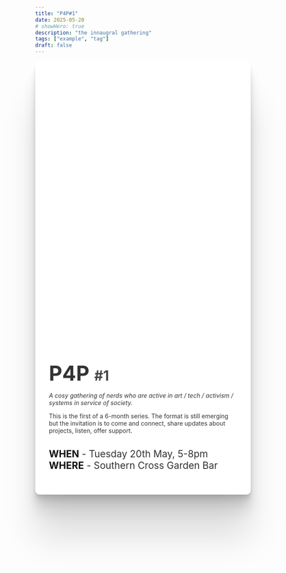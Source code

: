 ```yaml
---
title: "P4P#1"
date: 2025-05-20
# showHero: true
description: "the innaugral gathering"
tags: ["example", "tag"]
draft: false
---
```


<div class="card">
  <div class="hero" ></div>

  <div class="body">

  <h1>
    P4P
    <span>#1</span>
  </h1>

  _A cosy gathering of nerds who are active in art / tech / activism / systems in service of society._

  This is the first of a 6-month series. The format is still emerging but the invitation is to come and connect, share updates about projects, listen, offer support.

  <div class="details">

  **WHEN** - Tuesday 20th May, 5-8pm <br />
  **WHERE** - Southern Cross Garden Bar

  </div>

  </div>
</div>

<style>
  .card {
    color: #333;

    h1 {
      color: #333; 
    }
  }
  .card {
    --radius: 10px;
    /* max-width: 800px; */
    background: white;
    box-shadow: 
      0 2.8px 2.2px rgba(0, 0, 0, 0.034),
      0 6.7px 5.3px rgba(0, 0, 0, 0.048),
      0 12.5px 10px rgba(0, 0, 0, 0.06),
      0 22.3px 17.9px rgba(0, 0, 0, 0.072),
      0 41.8px 33.4px rgba(0, 0, 0, 0.086),
      0 100px 80px rgba(0, 0, 0, 0.12);
    border-radius: var(--radius);

    display: grid;
    grid-template-rows: auto auto;

    .hero {
      height: 600px;
      background-image: url('./featured.jpg');
      background-size: cover;
      border-radius: var(--radius) var(--radius) 0 0;
    }

    .body {
      padding: 0 2rem 2rem 2rem;
      h1 {
        font-size: 3rem;
        padding-top: 2rem;
        padding-bottom: 0;
        border: none;
        margin-bottom: 0;
        span {
          font-size: 2rem;
          opacity: 0.9;
        }
      }

      .details {
        margin-top: 2rem;
        font-size: 1.4rem;

        strong {
          color: #111 !important;
        }
      }
    }
  }
</style>
